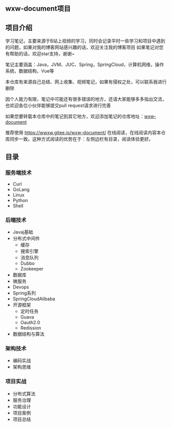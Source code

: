 ## wxw-document项目

## 项目介绍

学习笔记，主要来源于B站上视频的学习，同时会记录平时一些学习和项目中遇到的问题，如果对我的博客网站感兴趣的话，欢迎关注我的博客项目 
如果笔记对您有帮助的话，欢迎star支持，谢谢~

笔记主要涵盖：Java，JVM、JUC、Spring，SpringCloud，计算机网络，操作系统，数据结构，Vue等

本仓库有来源自己总结、网上收集、视频笔记，如果有侵权之处，可以联系我进行删除

因个人能力有限，笔记中可能还有很多错误的地方，还请大家能够多多指出交流，也欢迎各位小伙伴能够提交pull request请求进行完善

如果您要转载本仓库中的笔记到其它地方，欢迎添加笔记的仓库地址：[wxw-document](https://gitee.com/wwxw/wxw-document) 

推荐使用  https://wwxw.gitee.io/wxw-document/ 在线阅读，在线阅读内容本仓库同步一致。这种方式阅读的优势在于：左侧边栏有目录，阅读体验更好。

## 目录



### 服务端技术

- Curl
- GoLang
- Linux
- Python
- Shell

### 后端技术

- Javaj基础
- 分布式中间件
  - 缓存
  - 搜索引擎
  - 消息队列
  - Dubbo
  - Zookeeper
- 数据库
- 微服务
- Devops
- Spring系列
- SpringCloudAlibaba
- 开源框架
  - 定时任务
  - Guava
  - Oauth2.0
  - Redission
- 数据结构与算法


### 架构技术

- 编码实战
- 架构思维

### 项目实战

- 分布式算法
- 服务治理
- 功能设计
- 项目案例
- 项目总结